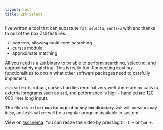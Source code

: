 ```yaml
---
layout: post
title: Zsh Select
---
```


I've written a tool that can substitute `fzf`, `selecta`, `sentaku` with and
thanks to out of the box Zsh features:

- patterns, allowing multi-term searching
- curses module
- approximate matching

All you need is a `Zsh` binary to be able to perform searching, selecting, and
approximately matching. This is really fun. Connecting existing functionalities
to obtain what other software packages need to carefully implement.

`Zsh-select` is robust, curses handles terminal very well, there are no calls
to external programs such as `sed`, and peformance is high – handled are 120
000 lines long inputs.

The file `zsh-select` can be copied to any bin directory. `Zsh` will serve as
say `Ruby`, and `zsh-select` will be a regular program available in system.

View on [asciinema](https://asciinema.org/a/46955). You can resize the video by pressing `Ctrl-+` or `Cmd-+`.

<script type="text/javascript" src="https://asciinema.org/a/46955.js" id="asciicast-46955" async></script>


